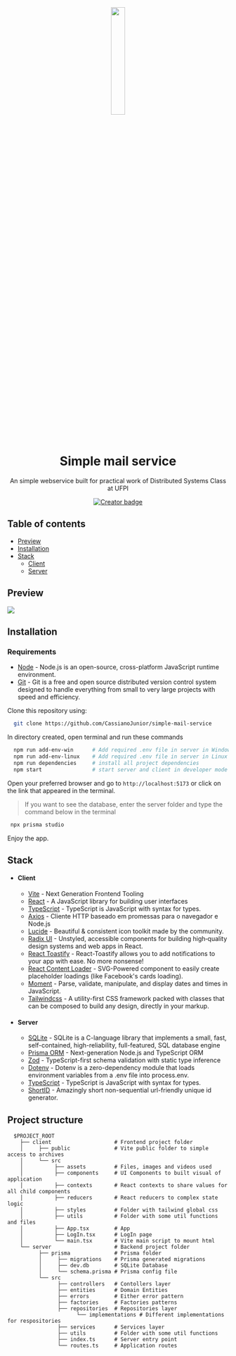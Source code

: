 <div align="center">
  <img src="https://raw.githubusercontent.com/gist/CassianoJunior/2c1476ec57e90e894e37075b6e7b6a1d/raw/4e8bdb21f474a57a45c526a1c003189ada14ce68/mail-ios.svg" width="25%" />
</div>

<h1 align="center">Simple mail service</h1>

<p align="center">An simple webservice built for practical work of Distributed Systems Class at UFPI</p>
<p align="center">
  <a href="https://github.com/CassianoJunior"><img src="https://img.shields.io/badge/created%20by-CassianoJunior-4BBAAB" alt="Creator badge" /></a>
</p>

## Table of contents
  
- [Preview](#preview)
- [Installation](#installation)
- [Stack](#stack)
  - [Client](#client)
  - [Server](#server)

## Preview

<img src="https://gist.githubusercontent.com/CassianoJunior/2c1476ec57e90e894e37075b6e7b6a1d/raw/5988e51e6de35ee1c482236080547ffe2b078091/demo-gif.gif" align="center" />

## Installation

### Requirements

- [Node](https://nodejs.org) - Node.js is an open-source, cross-platform JavaScript runtime environment.
- [Git](https://git-scm.com) - Git is a free and open source distributed version control system designed to handle everything from small to very large projects with speed and efficiency.

Clone this repository using:

```bash
  git clone https://github.com/CassianoJunior/simple-mail-service
```

In directory created, open terminal and run these commands

```bash
  npm run add-env-win      # Add required .env file in server in Windows OS
  npm run add-env-linux    # Add required .env file in server in Linux OS
  npm run dependencies     # install all project dependencies
  npm start                # start server and client in developer mode
```

Open your preferred browser and go to ```http://localhost:5173``` or click on the link that appeared in the terminal.

>If you want to see the database, enter the server folder and type the command below in the terminal

```bash
 npx prisma studio
```

Enjoy the app.

## Stack
  
- #### Client
  - [Vite](https://vitejs.dev) - Next Generation Frontend Tooling
  - [React](https://reactjs.org) - A JavaScript library for building user interfaces
  - [TypeScript](https://www.typescriptlang.org) - TypeScript is JavaScript with syntax for types.
  - [Axios](https://axios-http.com) - Cliente HTTP baseado em promessas para o navegador e Node.js
  - [Lucide](https://lucide.dev) - Beautiful & consistent icon toolkit made by the community.
  - [Radix UI](https://www.radix-ui.com) - Unstyled, accessible components for building high‑quality design systems and web apps in React.
  - [React Toastify](https://github.com/fkhadra/react-toastify) - React-Toastify allows you to add notifications to your app with ease. No more nonsense!
  - [React Content Loader](https://github.com/danilowoz/react-content-loader) - SVG-Powered component to easily create placeholder loadings (like Facebook's cards loading).
  - [Moment](https://momentjs.com) - Parse, validate, manipulate,
and display dates and times in JavaScript.
  - [Tailwindcss](https://tailwindcss.com) - A utility-first CSS framework packed with classes that can be composed to build any design, directly in your markup.

- #### Server

  - [SQLite](https://www.sqlite.org/index.html) - SQLite is a C-language library that implements a small, fast, self-contained, high-reliability, full-featured, SQL database engine
  - [Prisma ORM](https://www.prisma.io) - Next-generation Node.js and TypeScript ORM
  - [Zod](https://github.com/colinhacks/zod) - TypeScript-first schema validation with static type inference
  - [Dotenv](https://github.com/motdotla/dotenv) - Dotenv is a zero-dependency module that loads environment variables from a .env file into process.env.
  - [TypeScript](https://www.typescriptlang.org) - TypeScript is JavaScript with syntax for types.
  - [ShortID](https://www.npmjs.com/package/shortid) - Amazingly short non-sequential url-friendly unique id generator.

## Project structure

```
  $PROJECT_ROOT
    ├── client                    # Frontend project folder
    │     ├── public              # Vite public folder to simple access to archives
    │     └── src              
    │          ├── assets         # Files, images and videos used
    │          ├── components     # UI Components to built visual of application
    │          ├── contexts       # React contexts to share values for all child components
    │          ├── reducers       # React reducers to complex state logic
    │          ├── styles         # Folder with tailwind global css 
    │          ├── utils          # Folder with some util functions and files
    │          ├── App.tsx        # App
    │          ├── LogIn.tsx      # LogIn page
    │          └── main.tsx       # Vite main script to mount html
    └── server                    # Backend project folder
          ├── prisma              # Prisma folder
          │     ├── migrations    # Prisma generated migrations
          │     ├── dev.db        # SQLite Database
          │     └── schema.prisma # Prisma config file
          └── src
                ├── controllers   # Contollers layer
                ├── entities      # Domain Entities
                ├── errors        # Either error pattern
                ├── factories     # Factories patterns
                ├── repositories  # Repositories layer 
                      └── implementations # Different implementations for respositories
                ├── services      # Services layer
                ├── utils         # Folder with some util functions 
                ├── index.ts      # Server entry point
                └── routes.ts     # Application routes
```
